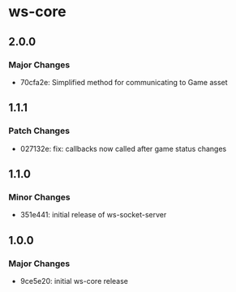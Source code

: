 # ws-core

## 2.0.0

### Major Changes

- 70cfa2e: Simplified method for communicating to Game asset

## 1.1.1

### Patch Changes

- 027132e: fix: callbacks now called after game status changes

## 1.1.0

### Minor Changes

- 351e441: initial release of ws-socket-server

## 1.0.0

### Major Changes

- 9ce5e20: initial ws-core release
